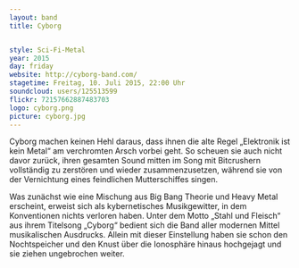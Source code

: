 ```yaml
---
layout: band
title: Cyborg


style: Sci-Fi-Metal
year: 2015
day: friday
website: http://cyborg-band.com/
stagetime: Freitag, 10. Juli 2015, 22:00 Uhr
soundcloud: users/125513599
flickr: 72157662887483703
logo: cyborg.png
picture: cyborg.jpg
---
```

Cyborg machen keinen Hehl daraus, dass ihnen die alte Regel „Elektronik ist
kein Metal“ am verchromten Arsch vorbei geht. So scheuen sie auch nicht davor
zurück, ihren gesamten Sound mitten im Song mit Bitcrushern vollständig zu
zerstören und wieder zusammenzusetzen, während sie von der Vernichtung eines
feindlichen Mutterschiffes singen.


Was zunächst wie eine Mischung aus Big Bang Theorie und Heavy Metal erscheint,
erweist sich als kybernetisches Musikgewitter, in dem Konventionen nichts
verloren haben. Unter dem Motto „Stahl und Fleisch“ aus ihrem Titelsong
„Cyborg“ bedient sich die Band aller modernen Mittel musikalischen Ausdrucks.
Allein mit dieser Einstellung haben sie schon den Nochtspeicher und den Knust
über die Ionosphäre hinaus hochgejagt und sie ziehen ungebrochen weiter.
